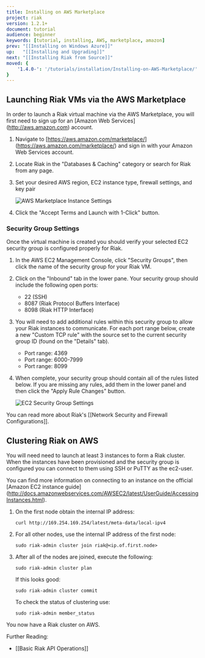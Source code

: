 ```yaml
---
title: Installing on AWS Marketplace
project: riak
version: 1.2.1+
document: tutorial
audience: beginner
keywords: [tutorial, installing, AWS, marketplace, amazon]
prev: "[[Installing on Windows Azure]]"
up:   "[[Installing and Upgrading]]"
next: "[[Installing Riak from Source]]"
moved: {
    '1.4.0-': '/tutorials/installation/Installing-on-AWS-Marketplace/'
}
---
```


## Launching Riak VMs via the AWS Marketplace

In order to launch a Riak virtual machine via the AWS Marketplace, you will first need to sign up for an [Amazon Web Services] (http://aws.amazon.com) account.

1. Navigate to [https://aws.amazon.com/marketplace/] (https://aws.amazon.com/marketplace/) and sign in with your Amazon Web Services account.

2. Locate Riak in the "Databases & Caching" category or search for Riak from any page.

3. Set your desired AWS region, EC2 instance type, firewall settings, and key pair

    ![AWS Marketplace Instance Settings](/images/aws-marketplace-settings.png)

4. Click the "Accept Terms and Launch with 1-Click" button.

### Security Group Settings

Once the virtual machine is created you should verify your selected EC2 security group is configured properly for Riak.

1. In the AWS EC2 Management Console, click "Security Groups", then click the name of the security group for your Riak VM.

2. Click on the "Inbound" tab in the lower pane.  Your security group should include the following open ports:
    - 22 (SSH)
    - 8087 (Riak Protocol Buffers Interface)
    - 8098 (Riak HTTP Interface)

3. You will need to add additional rules within this security group to allow your Riak instances to communicate.  For each port range below, create a new "Custom TCP rule" with the source set to the current security group ID (found on the "Details" tab).
    - Port range: 4369
    - Port range: 6000-7999
    - Port range: 8099

4. When complete, your security group should contain all of the rules listed below.  If you are missing any rules, add them in the lower panel and then click the "Apply Rule Changes" button.

    ![EC2 Security Group Settings](/images/aws-marketplace-security-group.png)

You can read more about Riak's [[Network Security and Firewall Configurations]].

## Clustering Riak on AWS

You will need need to launch at least 3 instances to form a Riak cluster.  When the instances have been provisioned and the security group is configured you can connect to them using SSH or PuTTY as the ec2-user.

 You can find more information on connecting to an instance on the official [Amazon EC2 instance guide] (http://docs.amazonwebservices.com/AWSEC2/latest/UserGuide/AccessingInstances.html).

1. On the first node obtain the internal IP address:

    ```text
    curl http://169.254.169.254/latest/meta-data/local-ipv4
    ```

2. For all other nodes, use the internal IP address of the first node:

    ```text
    sudo riak-admin cluster join riak@<ip.of.first.node>
    ```

3. After all of the nodes are joined, execute the following:

    ```text
    sudo riak-admin cluster plan
    ```

    If this looks good:

    ```text
    sudo riak-admin cluster commit
    ```

    To check the status of clustering use:

    ```text
    sudo riak-admin member_status
    ```

You now have a Riak cluster on AWS.

Further Reading:

- [[Basic Riak API Operations]]
